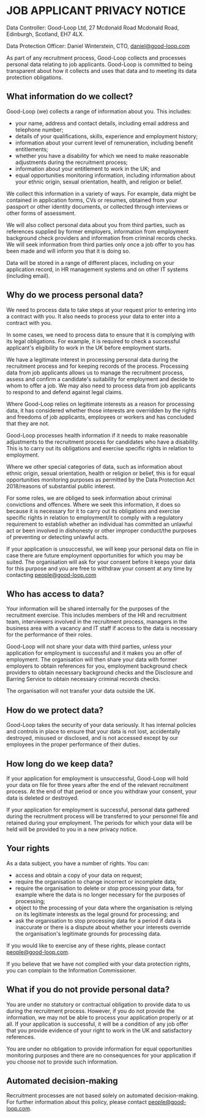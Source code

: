 # JOB APPLICANT PRIVACY NOTICE

Data Controller: Good-Loop Ltd, 27 Mcdonald Road Mcdonald Road, Edinburgh, Scotland, EH7 4LX.

Data Protection Officer: Daniel Winterstein, CTO, [daniel@good-loop.com](mailto:daniel@good-loop.com)

As part of any recruitment process, Good-Loop collects and processes personal data relating to job applicants. Good-Loop is committed to being transparent about how it collects and uses that data and to meeting its data protection obligations.

## What information do we collect?

Good-Loop (we) collects a range of information about you. This includes:

- your name, address and contact details, including email address and telephone number;
- details of your qualifications, skills, experience and employment history;
- information about your current level of remuneration, including benefit entitlements;
- whether you have a disability for which we need to make reasonable adjustments during the recruitment process;
- information about your entitlement to work in the UK; and
- equal opportunities monitoring information, including information about your ethnic origin, sexual orientation, health, and religion or belief.

We collect this information in a variety of ways. For example, data might be contained in application forms, CVs or resumes, obtained from your passport or other identity documents, or collected through interviews or other forms of assessment.

We will also collect personal data about you from third parties, such as references supplied by former employers, information from employment background check providers and information from criminal records checks. We will seek information from third parties only once a job offer to you has been made and will inform you that it is doing so.

Data will be stored in a range of different places, including on your application record, in HR management systems and on other IT systems (including email).

## Why do we process personal data?

We need to process data to take steps at your request prior to entering into a contract with you. It also needs to process your data to enter into a contract with you.

In some cases, we need to process data to ensure that it is complying with its legal obligations. For example, it is required to check a successful applicant's eligibility to work in the UK before employment starts.

We have a legitimate interest in processing personal data during the recruitment process and for keeping records of the process. Processing data from job applicants allows us to manage the recruitment process, assess and confirm a candidate's suitability for employment and decide to whom to offer a job. We may also need to process data from job applicants to respond to and defend against legal claims.

Where Good-Loop relies on legitimate interests as a reason for processing data, it has considered whether those interests are overridden by the rights and freedoms of job applicants, employees or workers and has concluded that they are not.

Good-Loop processes health information if it needs to make reasonable adjustments to the recruitment process for candidates who have a disability. This is to carry out its obligations and exercise specific rights in relation to employment.

Where we other special categories of data, such as information about ethnic origin, sexual orientation, health or religion or belief, this is for equal opportunities monitoring purposes as permitted by the Data Protection Act 2018/reasons of substantial public interest.

For some roles, we are obliged to seek information about criminal convictions and offences. Where we seek this information, it does so because it is necessary for it to carry out its obligations and exercise specific rights in relation to employment/it to comply with a regulatory requirement to establish whether an individual has committed an unlawful act or been involved in dishonesty or other improper conduct/the purposes of preventing or detecting unlawful acts.

If your application is unsuccessful, we will keep your personal data on file in case there are future employment opportunities for which you may be suited. The organisation will ask for your consent before it keeps your data for this purpose and you are free to withdraw your consent at any time by contacting [people@good-loop.com](mailto:people@good-loop.com)

## Who has access to data?

Your information will be shared internally for the purposes of the recruitment exercise. This includes members of the HR and recruitment team, interviewers involved in the recruitment process, managers in the business area with a vacancy and IT staff if access to the data is necessary for the performance of their roles.

Good-Loop will not share your data with third parties, unless your application for employment is successful and it makes you an offer of employment. The organisation will then share your data with former employers to obtain references for you, employment background check providers to obtain necessary background checks and the Disclosure and Barring Service to obtain necessary criminal records checks.

The organisation will not transfer your data outside the UK.

## How do we protect data?

Good-Loop takes the security of your data seriously. It has internal policies and controls in place to ensure that your data is not lost, accidentally destroyed, misused or disclosed, and is not accessed except by our employees in the proper performance of their duties.

## How long do we keep data?

If your application for employment is unsuccessful, Good-Loop will hold your data on file for three years after the end of the relevant recruitment process. At the end of that period or once you withdraw your consent, your data is deleted or destroyed.

If your application for employment is successful, personal data gathered during the recruitment process will be transferred to your personnel file and retained during your employment. The periods for which your data will be held will be provided to you in a new privacy notice.

## Your rights

As a data subject, you have a number of rights. You can:

- access and obtain a copy of your data on request;
- require the organisation to change incorrect or incomplete data;
- require the organisation to delete or stop processing your data, for example where the data is no longer necessary for the purposes of processing;
- object to the processing of your data where the organisation is relying on its legitimate interests as the legal ground for processing; and
- ask the organisation to stop processing data for a period if data is inaccurate or there is a dispute about whether your interests override the organisation's legitimate grounds for processing data.

If you would like to exercise any of these rights, please contact [people@good-loop.com](mailto:people@good-loop.com).

If you believe that we have not complied with your data protection rights, you can complain to the Information Commissioner.

## What if you do not provide personal data?

You are under no statutory or contractual obligation to provide data to us during the recruitment process. However, if you do not provide the information, we may not be able to process your application properly or at all. If your application is successful, it will be a condition of any job offer that you provide evidence of your right to work in the UK and satisfactory references.

You are under no obligation to provide information for equal opportunities monitoring purposes and there are no consequences for your application if you choose not to provide such information.

## Automated decision-making

Recruitment processes are not based solely on automated decision-making.
For further information about this policy, please contact [people@good-loop.com](mailto:people@good-loop.com).
